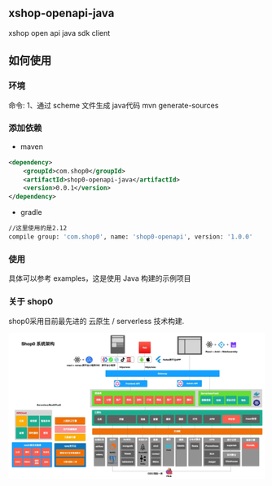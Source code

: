 ## xshop-openapi-java
xshop open api java sdk client

## 如何使用
### 环境
命令:
1、通过 scheme 文件生成 java代码
mvn generate-sources

### 添加依赖
- maven
```xml
<dependency>
    <groupId>com.shop0</groupId>
    <artifactId>shop0-openapi-java</artifactId>
    <version>0.0.1</version>
</dependency>
```
- gradle
```bash
//这里使用的是2.12
compile group: 'com.shop0', name: 'shop0-openapi', version: '1.0.0'
```


### 使用
具体可以参考 examples，这是使用 Java 构建的示例项目

### 关于 shop0
shop0采用目前最先进的 云原生 / serverless 技术构建.

![architecture](docs/shop0-architecture.jpg)